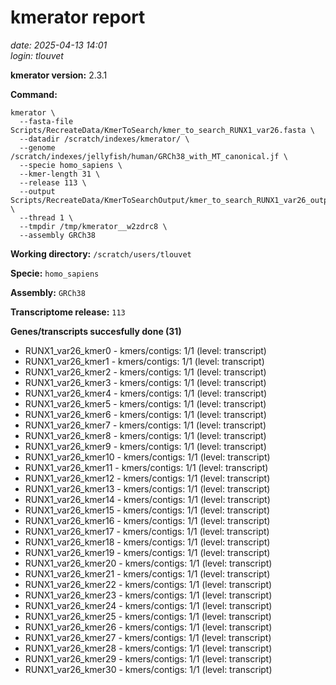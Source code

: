 # kmerator report
*date: 2025-04-13 14:01*  
*login: tlouvet*

**kmerator version:** 2.3.1

**Command:**

```
kmerator \
  --fasta-file Scripts/RecreateData/KmerToSearch/kmer_to_search_RUNX1_var26.fasta \
  --datadir /scratch/indexes/kmerator/ \
  --genome /scratch/indexes/jellyfish/human/GRCh38_with_MT_canonical.jf \
  --specie homo_sapiens \
  --kmer-length 31 \
  --release 113 \
  --output Scripts/RecreateData/KmerToSearchOutput/kmer_to_search_RUNX1_var26_output \
  --thread 1 \
  --tmpdir /tmp/kmerator__w2zdrc8 \
  --assembly GRCh38
```

**Working directory:** `/scratch/users/tlouvet`

**Specie:** `homo_sapiens`

**Assembly:** `GRCh38`

**Transcriptome release:** `113`

**Genes/transcripts succesfully done (31)**

- RUNX1_var26_kmer0 - kmers/contigs: 1/1 (level: transcript)
- RUNX1_var26_kmer1 - kmers/contigs: 1/1 (level: transcript)
- RUNX1_var26_kmer2 - kmers/contigs: 1/1 (level: transcript)
- RUNX1_var26_kmer3 - kmers/contigs: 1/1 (level: transcript)
- RUNX1_var26_kmer4 - kmers/contigs: 1/1 (level: transcript)
- RUNX1_var26_kmer5 - kmers/contigs: 1/1 (level: transcript)
- RUNX1_var26_kmer6 - kmers/contigs: 1/1 (level: transcript)
- RUNX1_var26_kmer7 - kmers/contigs: 1/1 (level: transcript)
- RUNX1_var26_kmer8 - kmers/contigs: 1/1 (level: transcript)
- RUNX1_var26_kmer9 - kmers/contigs: 1/1 (level: transcript)
- RUNX1_var26_kmer10 - kmers/contigs: 1/1 (level: transcript)
- RUNX1_var26_kmer11 - kmers/contigs: 1/1 (level: transcript)
- RUNX1_var26_kmer12 - kmers/contigs: 1/1 (level: transcript)
- RUNX1_var26_kmer13 - kmers/contigs: 1/1 (level: transcript)
- RUNX1_var26_kmer14 - kmers/contigs: 1/1 (level: transcript)
- RUNX1_var26_kmer15 - kmers/contigs: 1/1 (level: transcript)
- RUNX1_var26_kmer16 - kmers/contigs: 1/1 (level: transcript)
- RUNX1_var26_kmer17 - kmers/contigs: 1/1 (level: transcript)
- RUNX1_var26_kmer18 - kmers/contigs: 1/1 (level: transcript)
- RUNX1_var26_kmer19 - kmers/contigs: 1/1 (level: transcript)
- RUNX1_var26_kmer20 - kmers/contigs: 1/1 (level: transcript)
- RUNX1_var26_kmer21 - kmers/contigs: 1/1 (level: transcript)
- RUNX1_var26_kmer22 - kmers/contigs: 1/1 (level: transcript)
- RUNX1_var26_kmer23 - kmers/contigs: 1/1 (level: transcript)
- RUNX1_var26_kmer24 - kmers/contigs: 1/1 (level: transcript)
- RUNX1_var26_kmer25 - kmers/contigs: 1/1 (level: transcript)
- RUNX1_var26_kmer26 - kmers/contigs: 1/1 (level: transcript)
- RUNX1_var26_kmer27 - kmers/contigs: 1/1 (level: transcript)
- RUNX1_var26_kmer28 - kmers/contigs: 1/1 (level: transcript)
- RUNX1_var26_kmer29 - kmers/contigs: 1/1 (level: transcript)
- RUNX1_var26_kmer30 - kmers/contigs: 1/1 (level: transcript)
